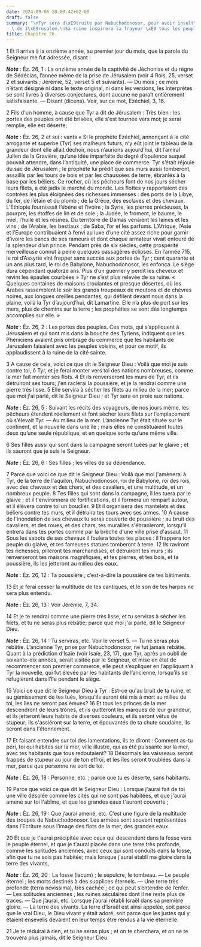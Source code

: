 ```yaml
---
date: 2024-09-06 20:00:42+02:00
draft: false
summary: "\nTyr sera d\xE9truite par Nabuchodonosor, pour avoir insult\xE9 au malheur\
  \ de J\xE9rusalem.\nSa ruine inspirera la frayeur \xE0 tous les peuples maritimes.\n"
title: Chapitre 26
---
```





1 Et il arriva à la onzième année, au premier jour du mois, que la parole du Seigneur me fut adressée, disant :

***Note*** :  Éz. 26, 1 : La onzième année de la captivité de Jéchonias et du règne de Sédécias, l’année même de la prise de Jérusalem (voir 4 Rois, 25, verset 2 et suivants ; Jérémie, 52, verset 5 et suivants). ― Du mois ; ce mois n’étant désigné ni dans le texte original, ni dans les versions, les interprètes se sont livrés à diverses conjectures, dont aucune ne paraît entièrement satisfaisante. ― Disant (dicens). Voir, sur ce mot, Ezéchiel, 3, 16.


2 Fils d'un homme, à cause que Tyr a dit de Jérusalem : Très bien : les portes des peuples ont été brisées, elle s'est tournée vers moi; je serai remplie, elle est déserte;

***Note*** :  Éz. 26, 2 et sui : vants « Si le prophète Ezéchiel, annonçant à la cité arrogante et superbe (Tyr) ses malheurs futurs, n’y eût joint le tableau de la grandeur dont elle allait déchoir, nous n’aurions aujourd’hui, dit l’amiral Julien de la Gravière, qu’une idée imparfaite du degré d’opulence auquel pouvait attendre, dans l’antiquité, une place de commerce. Tyr s’était réjouie du sac de Jérusalem ; le prophète lui prédit que ses murs aussi tomberont, assaillis par les tours de bois et par les chaussées de terre, ébranlés à la base par les béliers. Ce rocher, où les pêcheurs font de nos jours sécher leurs filets, a été jadis le marché du monde. Les flottes y rapportaient des contrées les plus éloignées des richesses immenses : des ports de la Libye, du fer, de l’étain et du plomb ; de la Grèce, des esclaves et des chevaux. L’Ethiopie fournissait l’ébène et l’ivoire ; la Syrie, les pierres précieuses, la pourpre, les étoffes de lin et de soie ; la Judée, le froment, le baume, le miel, l’huile et les
résines. Du territoire de Damas venaient les laines et les vins ; de l’Arabie, les bestiaux ; de Saba, l’or et les parfums. L’Afrique, l’Asie et l’Europe contribuaient à l’envi au luxe d’une cité assez riche pour garnir d’ivoire les bancs de ses rameurs et dont chaque armateur vivait entouré de la splendeur d’un prince. Pendant près de six siècles, cette prospérité merveilleuse connut à peine quelques passagères éclipses. En l’année 715, le roi d’Assyrie vint frapper sans succès aux portes de Tyr ; cent quarante et un ans plus tard, le roi de Babylone, Nabuchodonosor, les enfonça. Le siège dura cependant quatorze ans. Plus d’un guerrier y perdit les cheveux et revint les épaules courbées » Tyr ne s’est plus relevée de sa ruine. « Quelques centaines de maisons croulantes et presque désertes, où les Arabes rassemblent le soir les grands troupeaux de moutons et de chèvres noires, aux longues oreilles pendantes, qui défilent devant nous dans la plaine, voilà la Tyr d’aujourd’hui, dit Lamartine. Elle n’a plus de
port sur les mers, plus de chemins sur la terre ; les prophéties se sont dès longtemps accomplies sur elle. »

***Note*** :  Éz. 26, 2 : Les portes des peuples. Ces mots, qui s’appliquent à Jérusalem et qui sont mis dans la bouche des Tyriens, indiquent que les Phéniciens avaient pris ombrage du commerce que les habitants de Jérusalem faisaient avec les peuples voisins, et pour ce motif, ils applaudissent à la ruine de la cité sainte.

3 A cause de cela, voici ce que dit le Seigneur Dieu : Voilà que moi je suis contre toi, ô Tyr, et je ferai monter vers toi des nations nombreuses, comme la mer fait monter ses flots. 4 Et ils renverseront les murs de Tyr, et ils détruiront ses tours; j'en raclerai la poussière, et je la rendrai comme une pierre très lisse. 5 Elle servira à sécher les filets au milieu de la mer; parce que moi j'ai parlé, dit le Seigneur Dieu ; et Tyr sera en proie aux nations.

***Note*** :  Éz. 26, 5 : Suivant les récits des voyageurs, de nos jours même, les pêcheurs étendent réellement et font sécher leurs filets sur l’emplacement où s’élevait Tyr. ― Au milieu de la mer. L’ancienne Tyr était située sur le continent, et la nouvelle dans une île ; mais elles ne constituaient toutes deux qu’une seule république, et en quelque sorte qu’une même ville.

6 Ses filles aussi qui sont dans la campagne seront tuées par le glaive ; et ils sauront que je suis le Seigneur.

***Note*** :  Éz. 26, 6 : Ses filles ; les villes de sa dépendance.


7 Parce que voici ce que dit le Seigneur Dieu : Voilà que moi j'amènerai à Tyr, de la terre de l'aquilon, Nabuchodonosor, roi de Babylone, roi des rois, avec des chevaux et des chars, et des cavaliers, et une multitude, et un nombreux peuple. 8 Tes filles qui sont dans la campagne, il les tuera par le glaive ; et il t'environnera de fortifications, et il formera un rempart autour, et il élèvera contre toi un bouclier. 9 Et il organisera des mantelets et des béliers contre tes murs, et il détruira tes tours avec ses armes. 10 A cause de l'inondation de ses chevaux tu seras couverte de poussière ; au bruit des cavaliers, et des roues, et des chars, tes murailles s'ébranleront, lorsqu'il entrera dans tes portes comme par la brèche d'une ville prise d'assaut. 11 Sous les sabots de ses chevaux il foulera toutes tes places : il frappera ton peuple du glaive, et tes fameuses statues tomberont à terre. 12 Ils raviront tes richesses, pilleront tes marchandises, et détruiront tes murs ; ils renverseront tes maisons
magnifiques, et tes pierres, et tes bois, et ta poussière, ils les jetteront au milieu des eaux.

***Note*** :  Éz. 26, 12 : Ta poussière ; c’est-à-dire la poussière de tes bâtiments.

13 Et je ferai cesser la multitude de tes cantiques, et le son de tes harpes ne sera plus entendu.

***Note*** :  Éz. 26, 13 : Voir Jérémie, 7, 34.

14 Et je te rendrai comme une pierre très lisse, et tu serviras à sécher les filets, et tu ne seras plus rebâtie; parce que moi j'ai parlé, dit le Seigneur Dieu.

***Note*** :  Éz. 26, 14 : Tu serviras, etc. Voir le verset 5. ― Tu ne seras plus rebâtie. L’ancienne Tyr, prise par Nabuchodonosor, ne fut jamais rebâtie. Quant à la prédiction d’Isaïe (voir Isaïe, 23, 17), que Tyr, après un oubli de soixante-dix années, serait visitée par le Seigneur, et mise en état de recommencer son premier commerce, elle peut s’expliquer en l’appliquant à Tyr la nouvelle, qui fut élevée par les habitants de l’ancienne, lorsqu’ils se réfugièrent dans l’île pendant le siège.

15 Voici ce que dit le Seigneur Dieu à Tyr : Est-ce qu'au bruit de ta ruine, et au gémissement de tes tués, lorsqu'ils auront été mis à mort au milieu de toi, les îles ne seront pas émues? 16 Et tous les princes de la mer descendront de leurs trônes, et ils quitteront les marques de leur grandeur, et ils jetteront leurs habits de diverses couleurs, et ils seront vêtus de stupeur; ils s'assiéront sur la terre, et épouvantés de ta chute soudaine, ils seront dans l'étonnement.


17 Et faisant entendre sur toi des lamentations, ils te diront : Comment as-tu péri, toi qui habites sur la mer, ville illustre, qui as été puissante sur la mer, avec tes habitants que tous redoutaient? 18 Désormais les vaisseaux seront frappés de stupeur au jour de ton effroi, et les îles seront troublées dans la mer, parce que personne ne sort de toi.

***Note*** :  Éz. 26, 18 : Personne, etc. ; parce que tu es déserte, sans habitants.


19 Parce que voici ce que dit le Seigneur Dieu : Lorsque j'aurai fait de toi une ville désolée comme les cités qui ne sont pas habitées, et que j'aurai amené sur toi l'abîme, et que les grandes eaux t'auront couverte ;

***Note*** :  Éz. 26, 19 : Que j’aurai amené, etc. C’est une figure de la multitude des troupes de Nabuchodonosor. Les armées sont souvent représentées dans l’Ecriture sous l’image des flots de la mer, des grandes eaux.

20 Et que je t'aurai précipitée avec ceux qui descendent dans la fosse vers le peuple éternel, et que je t'aurai placée dans une terre très profonde, comme les solitudes anciennes, avec ceux qui sont conduits dans la fosse, afin que tu ne sois pas habitée; mais lorsque j'aurai établi ma gloire dans la terre des vivants,

***Note*** :  Éz. 26, 20 : La fosse (lacum) ; le sépulcre, le tombeau. ― Le peuple éternel ; les morts destinés à des supplices éternels. ― Une terre très profonde (terra novissima), très cachée ; ce qui peut s’entendre de l’enfer. ― Les solitudes anciennes ; les ruines séculaires dont il ne reste plus de traces. ― Que j’aurai, etc. Lorsque j’aurai rétabli Israël dans sa première gloire. ― La terre des vivants. La terre d’Israël est ainsi appelée, soit parce que le vrai Dieu, le Dieu vivant y était adoré, soit parce que les justes qui y étaient ensevelis devaient en leur temps être rendus à la vie éternelle.

21 Je te réduirai à rien, et tu ne seras plus ; et on te cherchera, et on ne te trouvera plus jamais, dit le Seigneur Dieu.

